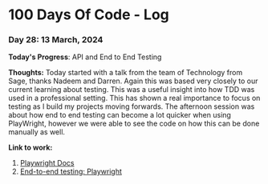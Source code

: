 # 100 Days Of Code - Log

### Day 28: 13 March, 2024 

**Today's Progress**: API and End to End Testing

**Thoughts:** Today started with a talk from the team of Technology from Sage, thanks Nadeem and Darren. Again this was based very closely to our current learning about testing. This was a useful insight into how TDD was used in a professional setting. This has shown a real importance to focus on testing as I build my projects moving forwards. The afternoon session was about how end to end testing can become a lot quicker when using PlayWright, however we were able to see the code on how this can be done manually as well.

**Link to work:** 
1. [Playwright Docs](https://playwright.dev/docs/intro)
2. [End-to-end testing: Playwright ](https://www.youtube.com/watch?v=4-LwodVujTg&list=PLQ6Buerc008ed-F9OksF7ek37wR3y916p)